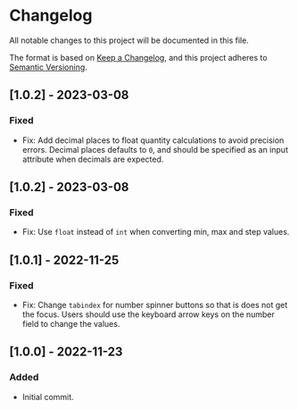 # Changelog

All notable changes to this project will be documented in this file.

The format is based on [Keep a Changelog](https://keepachangelog.com/en/1.0.0/), and this project adheres to [Semantic Versioning](https://semver.org/spec/v2.0.0.html).

## [1.0.2] - 2023-03-08

### Fixed

- Fix: Add decimal places to float quantity calculations to avoid precision errors. Decimal places defaults to `0`, and should be specified as an input attribute when decimals are expected.

## [1.0.2] - 2023-03-08

### Fixed

- Fix: Use `float` instead of `int` when converting min, max and step values.

## [1.0.1] - 2022-11-25

### Fixed

- Fix: Change `tabindex` for number spinner buttons so that is does not get the focus. Users should use the keyboard arrow keys on the number field to change the values.

## [1.0.0] - 2022-11-23

### Added

- Initial commit.
